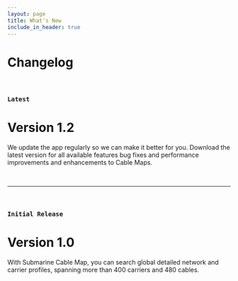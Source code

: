 ```yaml
---
layout: page
title: What's New
include_in_header: true
---
```


# Changelog

<br>

### `Latest`
# **Version 1.2**
We update the app regularly so we can make it better for you. Download the latest version for all available features bug fixes and performance improvements and enhancements to Cable Maps.

<br>

________
<br>

### `Initial Release`
# **Version 1.0**
With Submarine Cable Map, you can search global detailed network and carrier profiles, spanning more than 400 carriers and 480 cables.

<br>
